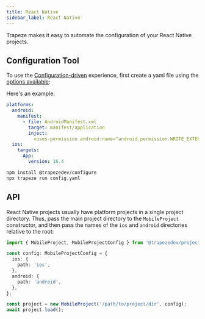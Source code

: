 ```yaml
---
title: React Native
sidebar_label: React Native
---
```


Trapeze makes it easy to automate the configuration of your React Native projects.

## Configuration Tool

To use the [Configuration-driven](../operations/getting-started) experience, first create a yaml file using the [options available](../operations/getting-started):

Here's an example:

```yaml title="config.yaml"
platforms:
  android:
    manifest:
      - file: AndroidManifest.xml
        target: manifest/application
        inject:
          <uses-permission android:name="android.permission.WRITE_EXTERNAL_STORAGE" />
  ios:
    targets:
      App:
        version: 16.4

```

```bash
npm install @trapezedev/configure
npx trapeze run config.yaml
```

## API

React Native projects usually have platform projects in a single project directory. Thus, pass the main project directory to the `MobileProject` constructor, and then pass the names of the `ios` and `android` directories relative to the root:

```typescript
import { MobileProject, MobileProjectConfig } from '@trapezedev/project';

const config: MobileProjectConfig = {
  ios: {
    path: 'ios',
  },
  android: {
    path: 'android',
  },
};

const project = new MobileProject('/path/to/project/dir', config);
await project.load();
```